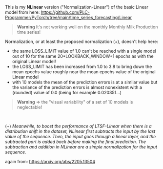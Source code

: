 This is my **NLinear** version ("Normalization-Linear") of the basic Linear model from here: https://github.com/PLC-Programmer/PyTorch/tree/main/time_series_forecasting/Linear

> **Warning**
It's not working well on the monthly Monthly Milk Production time series!

 
Normalization, or at least the proposed normalization (+), doesn't help here:
* the same LOSS_LIMIT value of 1.0 can't be reached with a single model out of 10 for the same 20*LOOKBACK_WINDOW+1 epochs as with the original Linear model!
* the LOSS_LIMIT has been increased from 1.0 to 3.8 to bring down the mean epochs value roughly near the mean epochs value of the original Linear model
* with 10 models the mean of the prediction errors is at a similar value but the variance of the prediction errors is almost nonexistent with a (rounded) value of 0.0 (being for example 0.020351...)

> **Warning**
=> the "visual variability" of a set of 10 models is neglectable!

<br/>

(+) *Meanwhile, to boost the performance of LTSF-Linear when there is a distribution shift in the dataset, NLinear first subtracts the input by the last value of the sequence. Then, the input goes through a linear layer, and the subtracted part is added back before making the final prediction. The subtraction and addition in NLinear are a simple normalization for the input sequence.*

again from: https://arxiv.org/abs/2205.13504
